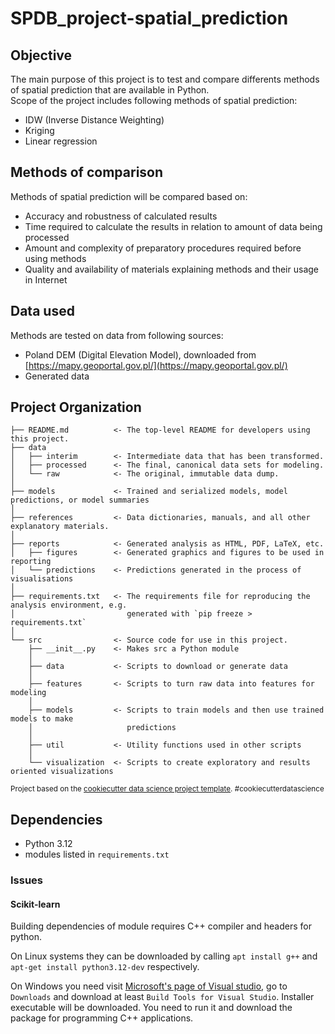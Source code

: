 # SPDB_project-spatial_prediction

## Objective
The main purpose of this project is to test and compare differents methods of spatial prediction that are available in Python.  
Scope of the project includes following methods of spatial prediction:
 - IDW (Inverse Distance Weighting)
 - Kriging
 - Linear regression

## Methods of comparison
Methods of spatial prediction will be compared based on:
 - Accuracy and robustness of calculated results
 - Time required to calculate the results in relation to amount of data being processed
 - Amount and complexity of preparatory procedures required before using methods
 - Quality and availability of materials explaining methods and their usage in Internet

## Data used
Methods are tested on data from following sources:
 - Poland DEM (Digital Elevation Model), downloaded from [https://mapy.geoportal.gov.pl/](https://mapy.geoportal.gov.pl/)
 - Generated data

## Project Organization
    ├── README.md          <- The top-level README for developers using this project.
    ├── data
    │   ├── interim        <- Intermediate data that has been transformed.
    │   ├── processed      <- The final, canonical data sets for modeling.
    │   └── raw            <- The original, immutable data dump.
    │
    ├── models             <- Trained and serialized models, model predictions, or model summaries
    │
    ├── references         <- Data dictionaries, manuals, and all other explanatory materials.
    │
    ├── reports            <- Generated analysis as HTML, PDF, LaTeX, etc.
    │   ├── figures        <- Generated graphics and figures to be used in reporting
    │   └── predictions    <- Predictions generated in the process of visualisations
    │
    ├── requirements.txt   <- The requirements file for reproducing the analysis environment, e.g.
    │                         generated with `pip freeze > requirements.txt`
    │
    └── src                <- Source code for use in this project.
        ├── __init__.py    <- Makes src a Python module
        │
        ├── data           <- Scripts to download or generate data
        │
        ├── features       <- Scripts to turn raw data into features for modeling
        │
        ├── models         <- Scripts to train models and then use trained models to make
        │                     predictions
        │
        ├── util           <- Utility functions used in other scripts
        │
        └── visualization  <- Scripts to create exploratory and results oriented visualizations

<p><small>Project based on the <a target="_blank" href="https://drivendata.github.io/cookiecutter-data-science/">cookiecutter data science project template</a>. #cookiecutterdatascience</small></p>

## Dependencies
 - Python 3.12
 - modules listed in `requirements.txt`
### Issues
#### Scikit-learn
Building dependencies of module requires C++ compiler and headers for python.  

On Linux systems they can be downloaded by calling `apt install g++` and `apt-get install python3.12-dev` respectively.

On Windows you need visit [Microsoft's page of Visual studio](https://visualstudio.microsoft.com/), go to `Downloads` and download at least `Build Tools for Visual Studio`. Installer executable will be downloaded. You need to run it and download the package for programming C++ applications.